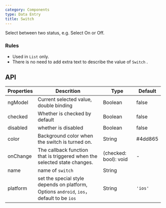 ```yaml
---
category: Components
type: Data Entry
title: Switch
---
```




Select between two status, e.g. Select On or Off.

### Rules
- Used in `List` only.
- There is no need to add extra text to describe the value of  `Switch` .


## API

Properties | Descrition | Type | Default
-----------|------------|------|--------
| ngModel | 	Current selected value, double binding| Boolean | false |
| checked    | Whether is checked by default    | Boolean       |   false  |
| disabled   | whether is disabled    | Boolean       |   false  |
| color | Background color when the switch is turned on. | String | #4dd865 |
| onChange   | The callback function that is triggered when the selected state changes. | (checked: bool): void |  -  |
| name  | name of `switch`    | String   | <span> </span> |
| platform  |  set the special style depends on platform, Options  `android`, `ios`， default to be `ios` | String | `'ios'`|
